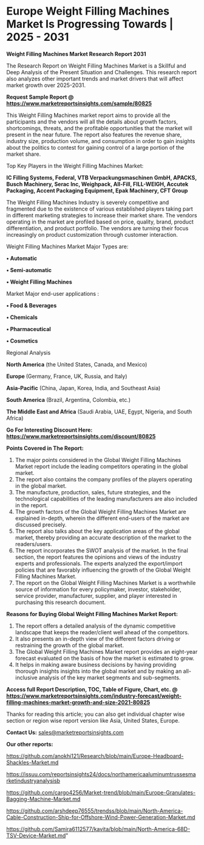  # Europe Weight Filling Machines Market Is Progressing Towards | 2025 - 2031

<strong>Weight Filling Machines Market Research Report 2031</strong>

The Research Report on Weight Filling Machines Market is a Skillful and Deep Analysis of the Present Situation and Challenges. This research report also analyzes other important trends and market drivers that will affect market growth over 2025-2031.

<strong>Request Sample Report @ <a href=https://www.marketreportsinsights.com/sample/80825>https://www.marketreportsinsights.com/sample/80825</a></strong>

This Weight Filling Machines market report aims to provide all the participants and the vendors will all the details about growth factors, shortcomings, threats, and the profitable opportunities that the market will present in the near future. The report also features the revenue share, industry size, production volume, and consumption in order to gain insights about the politics to contest for gaining control of a large portion of the market share.

Top Key Players in the Weight Filling Machines Market:

<strong>IC Filling Systems, Federal, VTB Verpackungsmaschinen GmbH, APACKS, Busch Machinery, Serac Inc, Weighpack, All-Fill, FILL-WEIGH, Accutek Packaging, Accent Packaging Equipment, Epak Machinery, CFT Group</strong>

The Weight Filling Machines Industry is severely competitive and fragmented due to the existence of various established players taking part in different marketing strategies to increase their market share. The vendors operating in the market are profiled based on price, quality, brand, product differentiation, and product portfolio. The vendors are turning their focus increasingly on product customization through customer interaction.

Weight Filling Machines Market Major Types are:

<strong>• Automatic

• Semi-automatic

• Weight Filling Machines</strong>

Market Major end-user applications :

<strong>• Food & Beverages

• Chemicals

• Pharmaceutical

• Cosmetics</strong>

Regional Analysis

</u><strong><b>North America</b></strong> (the United States, Canada, and Mexico)

<strong><b>Europe </b></strong>(Germany, France, UK, Russia, and Italy)

<strong><b>Asia-Pacific</b></strong> (China, Japan, Korea, India, and Southeast Asia)

<strong><b>South America</b></strong> (Brazil, Argentina, Colombia, etc.)

<strong><b>The Middle East and Africa</b></strong> (Saudi Arabia, UAE, Egypt, Nigeria, and South Africa)

<strong>Go For Interesting Discount Here: <a href=https://www.marketreportsinsights.com/discount/80825>https://www.marketreportsinsights.com/discount/80825</a></strong>

<strong>Points Covered in The Report:</strong>
<ol>
  <li>The major points considered in the Global Weight Filling Machines Market report include the leading competitors operating in the global market.</li>
  <li>The report also contains the company profiles of the players operating in the global market.</li>
  <li>The manufacture, production, sales, future strategies, and the technological capabilities of the leading manufacturers are also included in the report.</li>
  <li>The growth factors of the Global Weight Filling Machines Market are explained in-depth, wherein the different end-users of the market are discussed precisely.</li>
  <li>The report also talks about the key application areas of the global market, thereby providing an accurate description of the market to the readers/users.</li>
  <li>The report incorporates the SWOT analysis of the market. In the final section, the report features the opinions and views of the industry experts and professionals. The experts analyzed the export/import policies that are favorably influencing the growth of the Global Weight Filling Machines Market.</li>
  <li>The report on the Global Weight Filling Machines Market is a worthwhile source of information for every policymaker, investor, stakeholder, service provider, manufacturer, supplier, and player interested in purchasing this research document.</li>
</ol>
<strong>Reasons for Buying Global Weight Filling Machines Market Report:</strong>

<ol>
  <li>The report offers a detailed analysis of the dynamic competitive landscape that keeps the reader/client well ahead of the competitors.</li>
  <li>It also presents an in-depth view of the different factors driving or restraining the growth of the global market.</li>
  <li>The Global Weight Filling Machines Market report provides an eight-year forecast evaluated on the basis of how the market is estimated to grow.</li>
  <li>It helps in making aware business decisions by having providing thorough insights insights into the global market and by making an all-inclusive analysis of the key market segments and sub-segments.</li>
</ol>
<strong>Access full Report Description, TOC, Table of Figure, Chart, etc. @ <a href=https://www.marketreportsinsights.com/industry-forecast/weight-filling-machines-market-growth-and-size-2021-80825>https://www.marketreportsinsights.com/industry-forecast/weight-filling-machines-market-growth-and-size-2021-80825</a></strong>


Thanks for reading this article; you can also get individual chapter wise section or region wise report version like Asia, United States, Europe.

<strong>Contact Us:</strong>
sales@marketreportsinsights.com

<strong>Our other reports:</strong>

<a href=https://github.com/anokhi121/Research/blob/main/Europe-Headboard-Shackles-Market.md>https://github.com/anokhi121/Research/blob/main/Europe-Headboard-Shackles-Market.md</a>

<a href=https://issuu.com/reportsinsights24/docs/northamericaaluminumtrussesmarketindustryanalysisb>https://issuu.com/reportsinsights24/docs/northamericaaluminumtrussesmarketindustryanalysisb</a>

<a href=https://github.com/cargo4256/Market-trend/blob/main/Europe-Granulates-Bagging-Machine-Market.md>https://github.com/cargo4256/Market-trend/blob/main/Europe-Granulates-Bagging-Machine-Market.md</a>

<a href=https://github.com/arshdeep76555/trendss/blob/main/North-America-Cable-Construction-Ship-for-Offshore-Wind-Power-Generation-Market.md>https://github.com/arshdeep76555/trendss/blob/main/North-America-Cable-Construction-Ship-for-Offshore-Wind-Power-Generation-Market.md</a>

<a href=https://github.com/Samira6112577/kavita/blob/main/North-America-68D-TSV-Device-Market.md>https://github.com/Samira6112577/kavita/blob/main/North-America-68D-TSV-Device-Market.md</a>"
